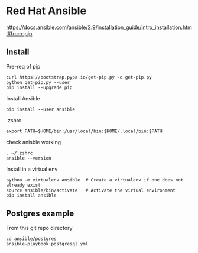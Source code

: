 # Red Hat Ansible
https://docs.ansible.com/ansible/2.9/installation_guide/intro_installation.html#from-pip

## Install
Pre-req of pip
```
curl https://bootstrap.pypa.io/get-pip.py -o get-pip.py
python get-pip.py --user
pip install --upgrade pip
```

Install Ansible
```
pip install --user ansible
```
.zshrc
```
export PATH=$HOME/bin:/usr/local/bin:$HOME/.local/bin:$PATH
```
check anisble working
```
. ~/.zshrc
ansible --version
```

Install in a virtual env
```
python -m virtualenv ansible  # Create a virtualenv if one does not already exist
source ansible/bin/activate   # Activate the virtual environment
pip install ansible
```

## Postgres example
From this git repo directory
```
cd ansible/postgres
ansible-playbook postgresql.yml
```